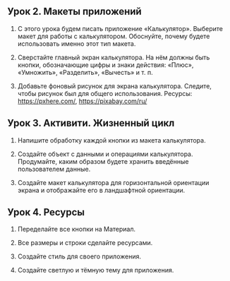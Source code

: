 <h2>Урок 2. Макеты приложений</h2>

1. С этого урока будем писать приложение «Калькулятор». Выберите макет для работы с калькулятором. Обоснуйте, почему будете использовать именно этот тип макета.

2. Сверстайте главный экран калькулятора. На нём должны быть кнопки, обозначающие цифры и знаки действия: «Плюс», «Умножить», «Разделить», «Вычесть» и т. п.

3. Добавьте фоновый рисунок для экрана калькулятора. Следите, чтобы рисунок был для общего использования. Ресурсы: https://pxhere.com/, https://pixabay.com/ru/

<h2>Урок 3. Активити. Жизненный цикл</h2>

1. Напишите обработку каждой кнопки из макета калькулятора.

2. Создайте объект с данными и операциями калькулятора. Продумайте, каким образом будете хранить введённые пользователем данные.

3. Создайте макет калькулятора для горизонтальной ориентации экрана и отображайте его в ландшафтной ориентации.

<h2>Урок 4. Ресурсы</h2>

1. Переделайте все кнопки на Материал.

2. Все размеры и строки сделайте ресурсами.

3. Создайте стиль для своего приложения.

4. Создайте светлую и тёмную тему для приложения.
